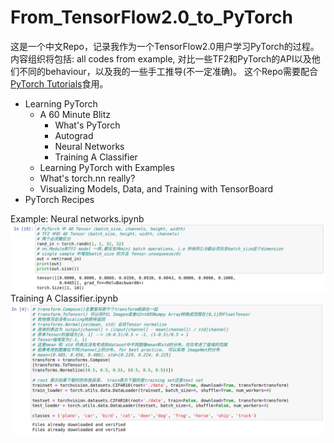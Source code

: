 # From_TensorFlow2.0_to_PyTorch
这是一个中文Repo，记录我作为一个TensorFlow2.0用户学习PyTorch的过程。内容组织将包括: all codes from example, 对比一些TF2和PyTorch的API以及他们不同的behaviour，以及我的一些手工推导(不一定准确)。
这个Repo需要配合 [PyTorch Tutorials](https://pytorch.org/tutorials/)食用。
* Learning PyTorch
  * A 60 Minute Blitz
    * What's PyTorch
    * Autograd
    * Neural Networks
    * Training A Classifier
  * Learning PyTorch with Examples
  * What's torch.nn really?
  * Visualizing Models, Data, and Training with TensorBoard
* PyTorch Recipes

Example: 
Neural networks.ipynb
![](./fig/Example.png)
Training A Classifier.ipynb
![](./fig/data_normalization.png)